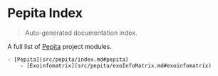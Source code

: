 # Pepita Index

> Auto-generated documentation index.

A full list of [Pepita](https://github.com/JulioHC00/PEPITA) project modules.

    - [Pepita](src/pepita/index.md#pepita)
        - [Exoinfomatrix](src/pepita/exoInfoMatrix.md#exoinfomatrix)
